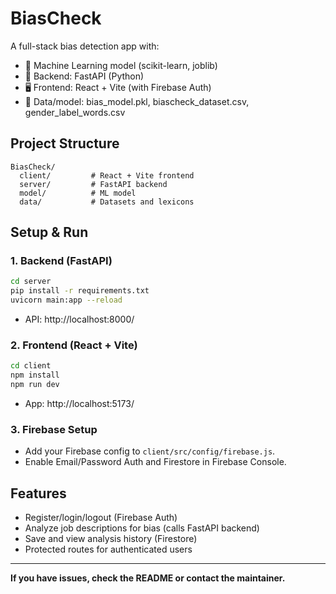 # BiasCheck

A full-stack bias detection app with:
- 🧠 Machine Learning model (scikit-learn, joblib)
- 🔧 Backend: FastAPI (Python)
- 🖥️ Frontend: React + Vite (with Firebase Auth)
- 📁 Data/model: bias_model.pkl, biascheck_dataset.csv, gender_label_words.csv

## Project Structure

```
BiasCheck/
  client/         # React + Vite frontend
  server/         # FastAPI backend
  model/          # ML model
  data/           # Datasets and lexicons
```

## Setup & Run

### 1. Backend (FastAPI)
```bash
cd server
pip install -r requirements.txt
uvicorn main:app --reload
```
- API: http://localhost:8000/

### 2. Frontend (React + Vite)
```bash
cd client
npm install
npm run dev
```
- App: http://localhost:5173/

### 3. Firebase Setup
- Add your Firebase config to `client/src/config/firebase.js`.
- Enable Email/Password Auth and Firestore in Firebase Console.

## Features
- Register/login/logout (Firebase Auth)
- Analyze job descriptions for bias (calls FastAPI backend)
- Save and view analysis history (Firestore)
- Protected routes for authenticated users

---

**If you have issues, check the README or contact the maintainer.** 